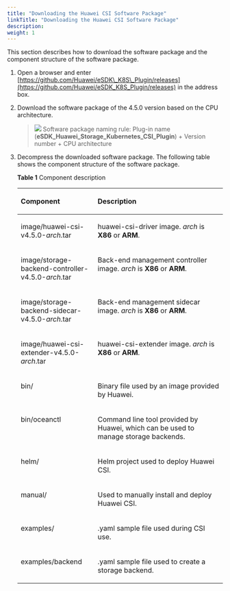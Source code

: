 ```yaml
---
title: "Downloading the Huawei CSI Software Package"
linkTitle: "Downloading the Huawei CSI Software Package"
description: 
weight: 1
---
```


This section describes how to download the software package and the component structure of the software package.

1.  Open a browser and enter  [https://github.com/Huawei/eSDK\_K8S\_Plugin/releases](https://github.com/Huawei/eSDK_K8S_Plugin/releases)  in the address box.
2.  Download the software package of the  4.5.0  version based on the CPU architecture.

    >![](/css-docs/public_sys-resources/en/icon-note.gif)
    >Software package naming rule: Plug-in name \(**eSDK\_Huawei\_Storage\_Kubernetes\_CSI\_Plugin**\) + Version number + CPU architecture

3.  Decompress the downloaded software package. The following table shows the component structure of the software package.

    **Table  1**  Component description

    <a name="en-us_topic_0150885197_table17200162435412"></a>
    <table><thead align="left"><tr id="en-us_topic_0150885197_row6201202412546"><th class="cellrowborder" valign="top" width="37.43%" id="mcps1.2.3.1.1"><p id="en-us_topic_0150885197_p15201324135419"><a name="en-us_topic_0150885197_p15201324135419"></a><a name="en-us_topic_0150885197_p15201324135419"></a>Component</p>
    </th>
    <th class="cellrowborder" valign="top" width="62.57%" id="mcps1.2.3.1.2"><p id="en-us_topic_0150885197_p10201724105411"><a name="en-us_topic_0150885197_p10201724105411"></a><a name="en-us_topic_0150885197_p10201724105411"></a>Description</p>
    </th>
    </tr>
    </thead>
    <tbody><tr id="row930973118310"><td class="cellrowborder" valign="top" width="37.43%" headers="mcps1.2.3.1.1 "><p id="p230912312313"><a name="p230912312313"></a><a name="p230912312313"></a>image/huawei-csi-v<span id="ph1247142163214"><a name="ph1247142163214"></a><a name="ph1247142163214"></a>4.5.0</span>-<em id="i7879115512231"><a name="i7879115512231"></a><a name="i7879115512231"></a>arch</em>.tar</p>
    </td>
    <td class="cellrowborder" valign="top" width="62.57%" headers="mcps1.2.3.1.2 "><p id="p131017311931"><a name="p131017311931"></a><a name="p131017311931"></a>huawei-csi-driver image. <em id="i468114311317"><a name="i468114311317"></a><a name="i468114311317"></a>arch</em> is <strong id="b630516121316"><a name="b630516121316"></a><a name="b630516121316"></a>X86</strong> or <strong id="b59447711133"><a name="b59447711133"></a><a name="b59447711133"></a>ARM</strong>.</p>
    </td>
    </tr>
    <tr id="row1636415012105"><td class="cellrowborder" valign="top" width="37.43%" headers="mcps1.2.3.1.1 "><p id="p236425091017"><a name="p236425091017"></a><a name="p236425091017"></a>image/storage-backend-controller-v<span id="ph16563185044814"><a name="ph16563185044814"></a><a name="ph16563185044814"></a>4.5.0</span>-<em id="i1580012569101"><a name="i1580012569101"></a><a name="i1580012569101"></a>arch</em>.tar</p>
    </td>
    <td class="cellrowborder" valign="top" width="62.57%" headers="mcps1.2.3.1.2 "><p id="p0364350161018"><a name="p0364350161018"></a><a name="p0364350161018"></a>Back-end management controller image. <em id="i5481153614711"><a name="i5481153614711"></a><a name="i5481153614711"></a>arch</em> is <strong id="b1481143624716"><a name="b1481143624716"></a><a name="b1481143624716"></a>X86</strong> or <strong id="b248110368473"><a name="b248110368473"></a><a name="b248110368473"></a>ARM</strong>.</p>
    </td>
    </tr>
    <tr id="row20811154791011"><td class="cellrowborder" valign="top" width="37.43%" headers="mcps1.2.3.1.1 "><p id="p9811154713107"><a name="p9811154713107"></a><a name="p9811154713107"></a>image/storage-backend-sidecar-v<span id="ph0931352104814"><a name="ph0931352104814"></a><a name="ph0931352104814"></a>4.5.0</span>-<em id="i17458825101116"><a name="i17458825101116"></a><a name="i17458825101116"></a>arch</em>.tar</p>
    </td>
    <td class="cellrowborder" valign="top" width="62.57%" headers="mcps1.2.3.1.2 "><p id="p7811174751010"><a name="p7811174751010"></a><a name="p7811174751010"></a>Back-end management sidecar image. <em id="i113682409477"><a name="i113682409477"></a><a name="i113682409477"></a>arch</em> is <strong id="b1536814012479"><a name="b1536814012479"></a><a name="b1536814012479"></a>X86</strong> or <strong id="b9368164014718"><a name="b9368164014718"></a><a name="b9368164014718"></a>ARM</strong>.</p>
    </td>
    </tr>
    <tr id="row925351132220"><td class="cellrowborder" valign="top" width="37.43%" headers="mcps1.2.3.1.1 "><p id="p32505182215"><a name="p32505182215"></a><a name="p32505182215"></a>image/huawei-csi-extender-v<span id="ph486705310481"><a name="ph486705310481"></a><a name="ph486705310481"></a>4.5.0</span>-<em id="i12719141202718"><a name="i12719141202718"></a><a name="i12719141202718"></a>arch</em>.tar</p>
    </td>
    <td class="cellrowborder" valign="top" width="62.57%" headers="mcps1.2.3.1.2 "><p id="p182585182214"><a name="p182585182214"></a><a name="p182585182214"></a>huawei-csi-extender image. <em id="i861363955118"><a name="i861363955118"></a><a name="i861363955118"></a>arch</em> is <strong id="b1961373914518"><a name="b1961373914518"></a><a name="b1961373914518"></a>X86</strong> or <strong id="b1961353913514"><a name="b1961353913514"></a><a name="b1961353913514"></a>ARM</strong>.</p>
    </td>
    </tr>
    <tr id="en-us_topic_0150885197_row132011024185415"><td class="cellrowborder" valign="top" width="37.43%" headers="mcps1.2.3.1.1 "><p id="en-us_topic_0150885197_p320102410540"><a name="en-us_topic_0150885197_p320102410540"></a><a name="en-us_topic_0150885197_p320102410540"></a>bin/</p>
    </td>
    <td class="cellrowborder" valign="top" width="62.57%" headers="mcps1.2.3.1.2 "><p id="en-us_topic_0150885197_p720172417549"><a name="en-us_topic_0150885197_p720172417549"></a><a name="en-us_topic_0150885197_p720172417549"></a>Binary file used by an image provided by Huawei.</p>
    </td>
    </tr>
    <tr id="row1266918385217"><td class="cellrowborder" valign="top" width="37.43%" headers="mcps1.2.3.1.1 "><p id="p566919345210"><a name="p566919345210"></a><a name="p566919345210"></a>bin/oceanctl</p>
    </td>
    <td class="cellrowborder" valign="top" width="62.57%" headers="mcps1.2.3.1.2 "><p id="p1966993195218"><a name="p1966993195218"></a><a name="p1966993195218"></a>Command line tool provided by Huawei, which can be used to manage storage backends.</p>
    </td>
    </tr>
    <tr id="en-us_topic_0150885197_row1745645113715"><td class="cellrowborder" valign="top" width="37.43%" headers="mcps1.2.3.1.1 "><p id="en-us_topic_0150885197_p164570514374"><a name="en-us_topic_0150885197_p164570514374"></a><a name="en-us_topic_0150885197_p164570514374"></a>helm/</p>
    </td>
    <td class="cellrowborder" valign="top" width="62.57%" headers="mcps1.2.3.1.2 "><p id="en-us_topic_0150885197_p445715115370"><a name="en-us_topic_0150885197_p445715115370"></a><a name="en-us_topic_0150885197_p445715115370"></a>Helm project used to deploy Huawei CSI.</p>
    </td>
    </tr>
    <tr id="row1466517173816"><td class="cellrowborder" valign="top" width="37.43%" headers="mcps1.2.3.1.1 "><p id="p104671317163816"><a name="p104671317163816"></a><a name="p104671317163816"></a>manual/</p>
    </td>
    <td class="cellrowborder" valign="top" width="62.57%" headers="mcps1.2.3.1.2 "><p id="p154672177382"><a name="p154672177382"></a><a name="p154672177382"></a>Used to manually install and deploy Huawei CSI.</p>
    </td>
    </tr>
    <tr id="en-us_topic_0150885197_row132192110373"><td class="cellrowborder" valign="top" width="37.43%" headers="mcps1.2.3.1.1 "><p id="en-us_topic_0150885197_p18220111117379"><a name="en-us_topic_0150885197_p18220111117379"></a><a name="en-us_topic_0150885197_p18220111117379"></a>examples/</p>
    </td>
    <td class="cellrowborder" valign="top" width="62.57%" headers="mcps1.2.3.1.2 "><p id="en-us_topic_0150885197_p622091193716"><a name="en-us_topic_0150885197_p622091193716"></a><a name="en-us_topic_0150885197_p622091193716"></a>.yaml sample file used during CSI use.</p>
    </td>
    </tr>
    <tr id="row49534515549"><td class="cellrowborder" valign="top" width="37.43%" headers="mcps1.2.3.1.1 "><p id="p14954195135418"><a name="p14954195135418"></a><a name="p14954195135418"></a>examples/backend</p>
    </td>
    <td class="cellrowborder" valign="top" width="62.57%" headers="mcps1.2.3.1.2 "><p id="p695405175411"><a name="p695405175411"></a><a name="p695405175411"></a>.yaml sample file used to create a storage backend.</p>
    </td>
    </tr>
    </tbody>
    </table>

